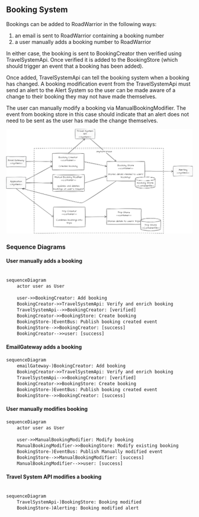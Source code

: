 ## Booking System
Bookings can be added to RoadWarrior in the following ways:

1. an email is sent to RoadWarrior containing a booking number
2. a user manually adds a booking number to RoadWarrior

In either case, the booking is sent to BookingCreator then verified using TravelSystemApi. Once verified it is added to the BookingStore (which should trigger an event that a booking has been added).

Once added, TravelSystemApi can tell the booking system when a booking has changed. A booking modification event from the TravelSystemApi must send an alert to the Alert System so the user can be made aware of a change to their booking they may not have made themselves.

The user can manually modify a booking via ManualBookingModifier. The event from booking store in this case should indicate that an alert does not need to be sent as the user has made the change themselves.

![](<booking-system.png>)

### Sequence Diagrams
#### User manually adds a booking
```mermaid

sequenceDiagram
    actor user as User

    user->>BookingCreator: Add booking
    BookingCreator->>TravelSystemApi: Verify and enrich booking
    TravelSystemApi-->>BookingCreator: [verified]
    BookingCreator->>BookingStore: Create booking
    BookingStore-)EventBus: Publish booking created event
    BookingStore-->>BookingCreator: [success]
    BookingCreator-->>user: [success]
```

#### EmailGateway adds a booking
```mermaid
sequenceDiagram
    emailGateway-)BookingCreator: Add booking
    BookingCreator->>TravelSystemApi: Verify and enrich booking
    TravelSystemApi-->>BookingCreator: [verified]
    BookingCreator->>BookingStore: Create booking
    BookingStore-)EventBus: Publish booking created event
    BookingStore-->>BookingCreator: [success]

```

#### User manually modifies booking
```mermaid
sequenceDiagram
    actor user as User

    user->>ManualBookingModifier: Modify booking
    ManualBookingModifier->>BookingStore: Modify existing booking
    BookingStore-)EventBus: Publish Manually modified event
    BookingStore-->>ManualBookingModifier: [success]
    ManualBookingModifier-->>user: [success]
```

#### Travel System API modifies a booking
```mermaid

sequenceDiagram
    TravelSystemApi-)BookingStore: Booking modified
    BookingStore-)Alerting: Booking modified alert
```